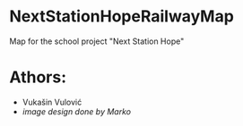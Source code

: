 # NextStationHopeRailwayMap
Map for the school project "Next Station Hope"

# Athors:
- Vukašin Vulović
- *image design done by Marko*
